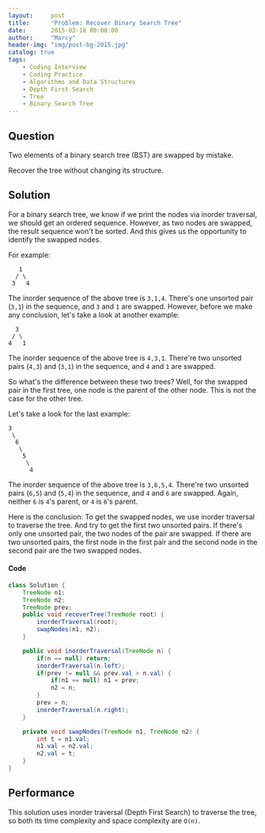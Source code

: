 ```yaml
---
layout:     post
title:      "Problem: Recover Binary Search Tree"
date:       2015-02-18 00:00:00
author:     "Marcy"
header-img: "img/post-bg-2015.jpg"
catalog: true
tags:
    - Coding Interview
    - Coding Practice
    - Algorithms and Data Structures
    - Depth First Search
    - Tree
    - Binary Search Tree
---
```


## Question

Two elements of a binary search tree (BST) are swapped by mistake.

Recover the tree without changing its structure.

## Solution

For a binary search tree, we know if we print the nodes via inorder traversal, we should get an ordered sequence. However, as two nodes are swapped, the result sequence won't be sorted. And this gives us the opportunity to identify the swapped nodes.

For example:
```
   1
  / \
 3   4
```

The inorder sequence of the above tree is `3,1,4`. There's one unsorted pair (`3,1`) in the sequence, and `3` and `1` are swapped. However, before we make any conclusion, let's take a look at another example:

```
  3
 / \
4   1
```

The inorder sequence of the above tree is `4,3,1`. There're two unsorted pairs (`4,3`) and (`3,1`) in the sequence, and `4` and `1` are swapped.

So what's the difference between these two trees? Well, for the swapped pair in the first tree, one node is the parent of the other node. This is not the case for the other tree.

Let's take a look for the last example:

```
3
 \
  6
   \
    5
     \
      4
```

The inorder sequence of the above tree is `3,6,5,4`. There're two unsorted pairs (`6,5`) and (`5,4`) in the sequence, and `4` and `6` are swapped. Again, neither `6` is `4`'s parent, or `4` is `6`'s parent.

Here is the conclusion: To get the swapped nodes, we use inorder traversal to traverse the tree. And try to get the first two unsorted pairs. If there's only one unsorted pair, the two nodes of the pair are swapped. If there are two unsorted pairs, the first node in the first pair and the second node in the second pair are the two swapped nodes.

#### Code

```java
class Solution {
    TreeNode n1;
    TreeNode n2;
    TreeNode prev;
    public void recoverTree(TreeNode root) {
        inorderTraversal(root);
        swapNodes(n1, n2);
    }

    public void inorderTraversal(TreeNode n) {
        if(n == null) return;
        inorderTraversal(n.left);
        if(prev != null && prev.val > n.val) {
            if(n1 == null) n1 = prev;
            n2 = n;
        }
        prev = n;
        inorderTraversal(n.right);
    }

    private void swapNodes(TreeNode n1, TreeNode n2) {
        int t = n1.val;
        n1.val = n2.val;
        n2.val = t;
    }
}
```

## Performance

This solution uses inorder traversal (Depth First Search) to traverse the tree, so both its time complexity and space complexity are `O(n)`.